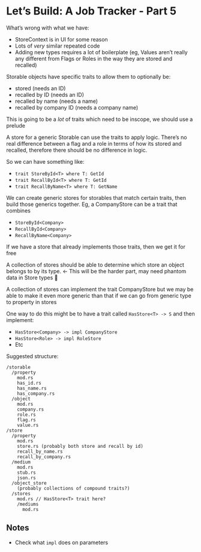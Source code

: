 Let’s Build: A Job Tracker - Part 5
===================================

What’s wrong with what we have:
- StoreContext is in UI for some reason
- Lots of _very_ similar repeated code
- Adding new types requires a lot of boilerplate (eg, Values aren’t really any
different from Flags or Roles in the way they are stored and recalled)

Storable objects have specific traits to allow them to optionally be:
- stored (needs an ID)
- recalled by ID (needs an ID)
- recalled by name (needs a name)
- recalled by company ID (needs a company name)

This is going to be a _lot_ of traits which need to be inscope, we should use a
prelude

A store for a generic Storable can use the traits to apply logic. There’s no
real difference between a flag and a role in terms of how its stored and
recalled, therefore there should be no difference in logic. 

So we can have something like:
- `trait StoreById<T> where T: GetId`
- `trait RecallById<T> where T: GetId`
- `trait RecallByName<T> where T: GetName`

We can create generic stores for storables that match certain traits, then
build those generics together. Eg, a CompanyStore can be a trait that combines
- `StoreById<Company>`
- `RecallById<Company> `
- `RecallByName<Company>`

If we have a store that already implements those traits, then we get it for free

A collection of stores should be able to determine which store an object
belongs to by its type. <- This will be the harder part, may need phantom data
in Store types 🤔

A collection of stores can implement the trait CompanyStore but we may be able
to make it even more generic than that if we can go from generic type to
property in stores

One way to do this might be to have a trait called `HasStore<T> -> S` and then
implement:
- `HasStore<Company> -> impl CompanyStore`
- `HasStore<Role> -> impl RoleStore`
- Etc

Suggested structure:

```text
/storable
  /property
    mod.rs
    has_id.rs
    has_name.rs
    has_company.rs
  /object
    mod.rs
    company.rs
    role.rs
    flag.rs
    value.rs
/store
  /property
    mod.rs
    store.rs (probably both store and recall by id)
    recall_by_name.rs
    recall_by_company.rs
  /medium
    mod.rs
    stub.rs
    json.rs
  /object_store
    (probably collections of compound traits?)
  /stores
    mod.rs // HasStore<T> trait here?
    /mediums
      mod.rs
````

Notes
----

- Check what `impl` does on parameters

